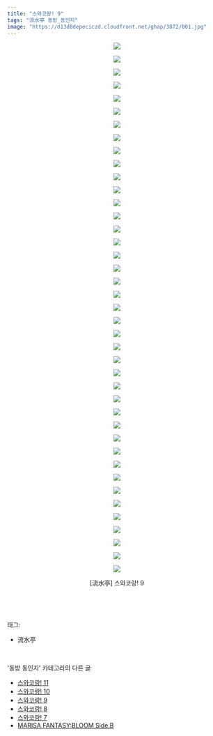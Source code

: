 ```yaml
---
title: "스와코랑! 9"
tags: "流水亭 동방_동인지"
image: "https://d13d8depeciczd.cloudfront.net/ghap/3872/001.jpg"
---
```

<div class="article">
<p style="text-align: center; clear: none; float: none;"><img src="{{ site.imgserver12 }}/ghap/3872/001.jpg"/></p>
<p style="text-align: center; clear: none; float: none;"><img src="{{ site.imgserver12 }}/ghap/3872/002.jpg"/></p>
<p style="text-align: center; clear: none; float: none;"><img src="{{ site.imgserver12 }}/ghap/3872/003.jpg"/></p>
<p style="text-align: center; clear: none; float: none;"><img src="{{ site.imgserver12 }}/ghap/3872/004.jpg"/></p>
<p style="text-align: center; clear: none; float: none;"><img src="{{ site.imgserver12 }}/ghap/3872/005.jpg"/></p>
<p style="text-align: center; clear: none; float: none;"><img src="{{ site.imgserver12 }}/ghap/3872/006.jpg"/></p>
<p style="text-align: center; clear: none; float: none;"><img src="{{ site.imgserver12 }}/ghap/3872/007.jpg"/></p>
<p style="text-align: center; clear: none; float: none;"><img src="{{ site.imgserver12 }}/ghap/3872/008.jpg"/></p>
<p style="text-align: center; clear: none; float: none;"><img src="{{ site.imgserver12 }}/ghap/3872/009.jpg"/></p>
<p style="text-align: center; clear: none; float: none;"><img src="{{ site.imgserver12 }}/ghap/3872/010.jpg"/></p>
<p style="text-align: center; clear: none; float: none;"><img src="{{ site.imgserver12 }}/ghap/3872/011.jpg"/></p>
<p style="text-align: center; clear: none; float: none;"><img src="{{ site.imgserver12 }}/ghap/3872/012.jpg"/></p>
<p style="text-align: center; clear: none; float: none;"><img src="{{ site.imgserver12 }}/ghap/3872/013.jpg"/></p>
<p style="text-align: center; clear: none; float: none;"><img src="{{ site.imgserver12 }}/ghap/3872/014.jpg"/></p>
<p style="text-align: center; clear: none; float: none;"><img src="{{ site.imgserver12 }}/ghap/3872/015.jpg"/></p>
<p style="text-align: center; clear: none; float: none;"><img src="{{ site.imgserver12 }}/ghap/3872/016.jpg"/></p>
<p style="text-align: center; clear: none; float: none;"><img src="{{ site.imgserver12 }}/ghap/3872/017.jpg"/></p>
<p style="text-align: center; clear: none; float: none;"><img src="{{ site.imgserver12 }}/ghap/3872/018.jpg"/></p>
<p style="text-align: center; clear: none; float: none;"><img src="{{ site.imgserver12 }}/ghap/3872/019.jpg"/></p>
<p style="text-align: center; clear: none; float: none;"><img src="{{ site.imgserver12 }}/ghap/3872/020.jpg"/></p>
<p style="text-align: center; clear: none; float: none;"><img src="{{ site.imgserver12 }}/ghap/3872/021.jpg"/></p>
<p style="text-align: center; clear: none; float: none;"><img src="{{ site.imgserver12 }}/ghap/3872/022.jpg"/></p>
<p style="text-align: center; clear: none; float: none;"><img src="{{ site.imgserver12 }}/ghap/3872/023.jpg"/></p>
<p style="text-align: center; clear: none; float: none;"><img src="{{ site.imgserver12 }}/ghap/3872/024.jpg"/></p>
<p style="text-align: center; clear: none; float: none;"><img src="{{ site.imgserver12 }}/ghap/3872/025.jpg"/></p>
<p style="text-align: center; clear: none; float: none;"><img src="{{ site.imgserver12 }}/ghap/3872/026.jpg"/></p>
<p style="text-align: center; clear: none; float: none;"><img src="{{ site.imgserver12 }}/ghap/3872/027.jpg"/></p>
<p style="text-align: center; clear: none; float: none;"><img src="{{ site.imgserver12 }}/ghap/3872/028.jpg"/></p>
<p style="text-align: center; clear: none; float: none;"><img src="{{ site.imgserver12 }}/ghap/3872/029.jpg"/></p>
<p style="text-align: center; clear: none; float: none;"><img src="{{ site.imgserver12 }}/ghap/3872/030.jpg"/></p>
<p style="text-align: center; clear: none; float: none;"><img src="{{ site.imgserver12 }}/ghap/3872/031.jpg"/></p>
<p style="text-align: center; clear: none; float: none;"><img src="{{ site.imgserver12 }}/ghap/3872/032.jpg"/></p>
<p style="text-align: center; clear: none; float: none;"><img src="{{ site.imgserver12 }}/ghap/3872/033.jpg"/></p>
<p style="text-align: center; clear: none; float: none;"><img src="{{ site.imgserver12 }}/ghap/3872/034.jpg"/></p>
<p style="text-align: center; clear: none; float: none;"><img src="{{ site.imgserver12 }}/ghap/3872/035.jpg"/></p>
<p style="text-align: center; clear: none; float: none;"><img src="{{ site.imgserver12 }}/ghap/3872/036.jpg"/></p>
<p style="text-align: center; clear: none; float: none;"><img src="{{ site.imgserver12 }}/ghap/3872/037.jpg"/></p>
<p style="text-align: center; clear: none; float: none;"><img src="{{ site.imgserver12 }}/ghap/3872/038.jpg"/></p>
<p style="text-align: center; clear: none; float: none;"><img src="{{ site.imgserver12 }}/ghap/3872/039.jpg"/></p>
<p style="text-align: center; clear: none; float: none;"><img src="{{ site.imgserver12 }}/ghap/3872/040.jpg"/></p>
<p style="text-align: center; clear: none; float: none;"><img src="{{ site.imgserver12 }}/ghap/3872/041.jpg"/></p>
<p style="text-align: center; clear: none; float: none;">[流水亭] 스와코랑! 9</p>
<p><br/></p>
</div><br/>
<div class="tagTrail">
<p>태그: </p>
<ul>
<li>流水亭</li>
</ul>
</div><br/>
<div class="another">
<p>'동방 동인지' 카테고리의 다른 글</p>
<ul>
<li><a href="/ghap_3874">스와코랑! 11</a></li>
<li><a href="/ghap_3873">스와코랑! 10</a></li>
<li><a href="/ghap_3872">스와코랑! 9</a></li>
<li><a href="/ghap_3871">스와코랑! 8</a></li>
<li><a href="/ghap_3870">스와코랑! 7</a></li>
<li><a href="/ghap_3869">MARISA FANTASY:BLOOM Side.B</a></li>
</ul>
</div><br/>
<div class="cb_module cb_fluid">
<div class="cb_wrt cb_profile">
</div><!-- commentList close -->
</div><br/>
